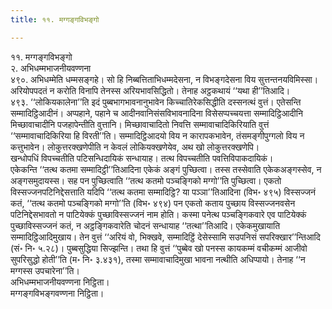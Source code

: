 ```yaml
---
title: ११. मग्गङ्गविभङ्गो

---
```

११. मग्गङ्गविभङ्गो  
२. अभिधम्मभाजनीयवण्णना  
४९०. अभिधम्मेति धम्मसङ्गहे। सो हि निब्बत्तिताभिधम्मदेसना, न विभङ्गदेसना विय सुत्तन्तनयविमिस्सा। अरियोपपदतं न करोति विनापि तेनस्स अरियभावसिद्धितो। तेनाह अट्ठकथायं ‘‘यथा ही’’तिआदि।  
४९३. ‘‘लोकियकालेना’’ति इदं पुब्बभागभावनानुभावेन किच्‍चातिरेकसिद्धीति दस्सनत्थं वुत्तं। एतेसन्ति सम्मादिट्ठिआदीनं। अप्पहाने, पहाने च आदीनवानिसंसविभावनादिना विसेसप्पच्‍चयत्ता सम्मादिट्ठिआदीनि मिच्छावाचादीनि पजहापेन्तीति वुत्तानि। मिच्छावाचादितो निवत्ति सम्मावाचादिकिरियाति वुत्तं ‘‘सम्मावाचादिकिरिया हि विरती’’ति। सम्मादिट्ठिआदयो विय न कारापकभावेन, तंसमङ्गीपुग्गलो विय न कत्तुभावेन। लोकुत्तरक्खणेपीति न केवलं लोकियक्खणेयेव, अथ खो लोकुत्तरक्खणेपि।  
खन्धोपधिं विपच्‍चतीति पटिसन्धिदायिकं सन्धायाह। तत्थ विपच्‍चतीति पवत्तिविपाकदायिकं।  
एकेकन्ति ‘‘तत्थ कतमा सम्मादिट्ठी’’तिआदिना एकेकं अङ्गं पुच्छित्वा। तस्स तस्सेवाति एकेकअङ्गस्सेव, न अङ्गसमुदायस्स। सह पन पुच्छित्वाति ‘‘तत्थ कतमो पञ्‍चङ्गिको मग्गो’’ति पुच्छित्वा। एकतो विस्सज्‍जनपटिनिद्देसत्ताति यदिपि ‘‘तत्थ कतमा सम्मादिट्ठि? या पञ्‍ञा’’तिआदिना (विभ॰ ४९५) विस्सज्‍जनं कतं, ‘‘तत्थ कतमो पञ्‍चङ्गिको मग्गो’’ति (विभ॰ ४९४) पन एकतो कताय पुच्छाय विस्सज्‍जनवसेन पटिनिद्देसभावतो न पाटियेक्‍कं पुच्छाविस्सज्‍जनं नाम होति। कस्मा पनेत्थ पञ्‍चङ्गिकवारे एव पाटियेक्‍कं पुच्छाविस्सज्‍जनं कतं, न अट्ठङ्गिकवारेति चोदनं सन्धायाह ‘‘तत्था’’तिआदि। एकेकमुखायाति सम्मादिट्ठिआदिमुखाय। तेन वुत्तं ‘‘अरियं वो, भिक्खवे, सम्मादिट्ठिं देसेस्सामि सउपनिसं सपरिक्खार’’न्तिआदि (सं॰ नि॰ ५.२८)। पुब्बसुद्धिया सिज्झन्ति। तथा हि वुत्तं ‘‘पुब्बेव खो पनस्स कायकम्मं वचीकम्मं आजीवो सुपरिसुद्धो होती’’ति (म॰ नि॰ ३.४३१), तस्मा सम्मावाचादिमुखा भावना नत्थीति अधिप्पायो। तेनाह ‘‘न मग्गस्स उपचारेना’’ति।  
अभिधम्मभाजनीयवण्णना निट्ठिता।  
मग्गङ्गविभङ्गवण्णना निट्ठिता।  